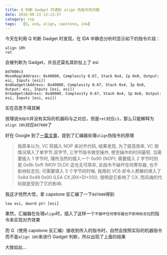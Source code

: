 ```yaml
---
title: Q 判断 Gadget 时遇到 align 伪指令的问题
date: 2016-08-23 13:13:57
category: rop
tags:	[Q, asm, align, capstone, ida]
---
```


今天在利用 Q 判断 Gadget 时发现，在 IDA 中静态分析时显示如下的指令片段：

```
align 10h
ret
```

会被判断为 Gadget，并且还莫名其妙扯上了 esi

```
8d7600c3
MoveReg(Address: 0x40000, Complexity 0.67, Stack 0x4, Ip 0x0, Output: esi, Inputs [esi])
AndGadget(Address: 0x40000, Complexity 0.67, Stack 0x4, Ip 0x0, Output: esi, Inputs [esi, esi])
OrGadget(Address: 0x40000, Complexity 0.67, Stack 0x4, Ip 0x0, Output: esi, Inputs [esi, esi])
```

实在百思不得其解   

按理说`伪指令`并没有实际的机器码与之对应，但是`ret`对应`c3`，那么只能解释为`align 10h`对应`8d7600`了

好在 Google 到了[一篇文章](http://www.codingnow.com/2000/frame.htm?http://www.codingnow.com/2000/essay/align.htm)，提到了汇编器处理`align`伪指令的原理

>我原来以为, VC 将插入 NOP 来对齐代码, 结果发现, 为了提高效率, VC 按情况填入了单字节,双字节, 三字节指令做空操作, 使空操作的时间最短. 当需要插入 1 字节时, 理所当然的插入一个 0x90 (NOP); 需要插入 2 字节时则是 0x8b 0xff (MOV DI,DI) 这也无可厚非, 此指令不破坏任何寄存器, 也不影响标志位; 可需要填入 3 个字节的时候, 我用的 VC6 却令人费解的填入了 0x8d 0x49 0x00 (LEA CX,[BX+DI+00]), 很明显它影响了 CX, 而风魂的代码就是受到了它的影响.

我这才恍然大悟，拿 capstone 反汇编了一下`8d7600`得到

```
lea	esi, dword ptr [esi]
```

果然，汇编器在处理`align`时，插入了这样一个`不破坏任何寄存器也不影响标志位`的指令来实现对齐效果

而 Q（使用 capstone 反汇编）接收到传入的指令时，自然会按照实际的机器指令而不是`align 10h`来进行 Gadget 判断，所以出现了上面的结果

大致如此...